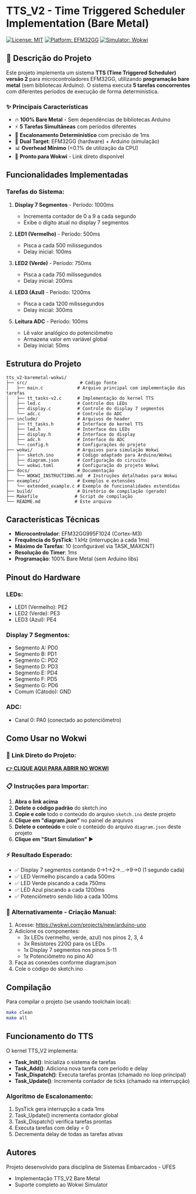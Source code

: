 # TTS_V2 - Time Triggered Scheduler Implementation (Bare Metal)

[![License: MIT](https://img.shields.io/badge/License-MIT-yellow.svg)](https://opensource.org/licenses/MIT)
[![Platform: EFM32GG](https://img.shields.io/badge/Platform-EFM32GG-blue.svg)]()
[![Simulator: Wokwi](https://img.shields.io/badge/Simulator-Wokwi-green.svg)](https://wokwi.com)

## 🎯 Descrição do Projeto

Este projeto implementa um sistema **TTS (Time Triggered Scheduler) versão 2** para microcontroladores EFM32GG, utilizando **programação bare metal** (sem bibliotecas Arduino). O sistema executa **5 tarefas concorrentes** com diferentes períodos de execução de forma determinística.

### ✨ Principais Características

- 🔥 **100% Bare Metal** - Sem dependências de bibliotecas Arduino
- ⚡ **5 Tarefas Simultâneas** com períodos diferentes
- 🎯 **Escalonamento Determinístico** com precisão de 1ms
- 🔧 **Dual Target**: EFM32GG (hardware) + Arduino (simulação)
- 📊 **Overhead Mínimo** (<0.1% de utilização da CPU)
- 🚀 **Pronto para Wokwi** - Link direto disponível

## Funcionalidades Implementadas

### Tarefas do Sistema:

1. **Display 7 Segmentos** - Período: 1000ms
   - Incrementa contador de 0 a 9 a cada segundo
   - Exibe o dígito atual no display 7 segmentos

2. **LED1 (Vermelho)** - Período: 500ms  
   - Pisca a cada 500 milissegundos
   - Delay inicial: 100ms

3. **LED2 (Verde)** - Período: 750ms
   - Pisca a cada 750 milissegundos  
   - Delay inicial: 200ms

4. **LED3 (Azul)** - Período: 1200ms
   - Pisca a cada 1200 milissegundos
   - Delay inicial: 300ms

5. **Leitura ADC** - Período: 100ms
   - Lê valor analógico do potenciômetro
   - Armazena valor em variável global
   - Delay inicial: 50ms

## Estrutura do Projeto

```
tts_v2-baremetal-wokwi/
├── src/                    # Código fonte
│   ├── main.c             # Arquivo principal com implementação das tarefas
│   ├── tt_tasks-v2.c      # Implementação do kernel TTS
│   ├── led.c              # Controle dos LEDs
│   ├── display.c          # Controle do display 7 segmentos
│   └── adc.c              # Controle do ADC
├── include/               # Arquivos de header
│   ├── tt_tasks.h         # Interface do kernel TTS
│   ├── led.h              # Interface dos LEDs
│   ├── display.h          # Interface do display
│   ├── adc.h              # Interface do ADC
│   └── config.h           # Configurações do projeto
├── wokwi/                 # Arquivos para simulação Wokwi
│   ├── sketch.ino         # Código adaptado para Arduino/Wokwi
│   ├── diagram.json       # Configuração do circuito
│   └── wokwi.toml         # Configuração do projeto Wokwi
├── docs/                  # Documentação
│   └── WOKWI_INSTRUCTIONS.md  # Instruções detalhadas para Wokwi
├── examples/              # Exemplos e extensões
│   └── extended_example.c # Exemplo de funcionalidades estendidas
├── build/                 # Diretório de compilação (gerado)
├── Makefile              # Script de compilação
└── README.md             # Este arquivo
```

## Características Técnicas

- **Microcontrolador**: EFM32GG995F1024 (Cortex-M3)
- **Frequência do SysTick**: 1 kHz (interrupção a cada 1ms)
- **Máximo de Tarefas**: 10 (configurável via TASK_MAXCNT)
- **Resolução do Timer**: 1ms
- **Programação**: 100% Bare Metal (sem Arduino libs)

## Pinout do Hardware

### LEDs:
- LED1 (Vermelho): PE2
- LED2 (Verde): PE3  
- LED3 (Azul): PE4

### Display 7 Segmentos:
- Segmento A: PD0
- Segmento B: PD1
- Segmento C: PD2
- Segmento D: PD3
- Segmento E: PD4
- Segmento F: PD5
- Segmento G: PD6
- Comum (Cátodo): GND

### ADC:
- Canal 0: PA0 (conectado ao potenciômetro)

## Como Usar no Wokwi

### 🔗 **Link Direto do Projeto:**

**[👉 CLIQUE AQUI PARA ABRIR NO WOKWI](https://wokwi.com/projects/new/arduino-uno)**

### 📋 **Instruções para Importar:**

1. **Abra o link acima**
2. **Delete o código padrão** do sketch.ino
3. **Copie e cole** todo o conteúdo do arquivo `sketch.ino` deste projeto
4. **Clique em "diagram.json"** no painel de arquivos
5. **Delete o conteúdo** e cole o conteúdo do arquivo `diagram.json` deste projeto
6. **Clique em "Start Simulation"** ▶️

### ⚡ **Resultado Esperado:**

- ✅ Display 7 segmentos contando 0→1→2→...→9→0 (1 segundo cada)
- ✅ LED Vermelho piscando a cada 500ms
- ✅ LED Verde piscando a cada 750ms  
- ✅ LED Azul piscando a cada 1200ms
- ✅ Potenciômetro sendo lido a cada 100ms

### 🔧 **Alternativamente - Criação Manual:**

1. Acesse: https://wokwi.com/projects/new/arduino-uno
2. Adicione os componentes:
   - 3x LEDs (vermelho, verde, azul) nos pinos 2, 3, 4
   - 3x Resistores 220Ω para os LEDs
   - 1x Display 7 segmentos nos pinos 5-11
   - 1x Potenciômetro no pino A0
3. Faça as conexões conforme diagram.json
4. Cole o código do sketch.ino

## Compilação

Para compilar o projeto (se usando toolchain local):

```bash
make clean
make all
```

## Funcionamento do TTS

O kernel TTS_V2 implementa:
- **Task_Init()**: Inicializa o sistema de tarefas
- **Task_Add()**: Adiciona nova tarefa com período e delay
- **Task_Dispatch()**: Executa tarefas prontas (chamado no loop principal)
- **Task_Update()**: Incrementa contador de ticks (chamado na interrupção)

### Algoritmo de Escalonamento:
1. SysTick gera interrupção a cada 1ms
2. Task_Update() incrementa contador global
3. Task_Dispatch() verifica tarefas prontas
4. Executa tarefas com delay = 0
5. Decrementa delay de todas as tarefas ativas

## Autores

Projeto desenvolvido para disciplina de Sistemas Embarcados - UFES
- Implementação TTS_V2 Bare Metal
- Suporte completo ao Wokwi Simulator
